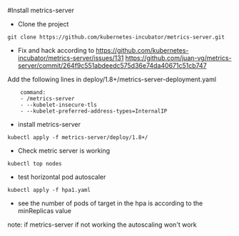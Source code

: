 #Install metrics-server

- Clone the project 
```
git clone https://github.com/kubernetes-incubator/metrics-server.git
```

- Fix and hack according to 
https://github.com/kubernetes-incubator/metrics-server/issues/131
https://github.com/juan-vg/metrics-server/commit/264f9c551abdeedc575d36e74da40671c51cb747

Add the following lines in  deploy/1.8+/metrics-server-deployment.yaml

        command:
        - /metrics-server
        - --kubelet-insecure-tls
        - --kubelet-preferred-address-types=InternalIP

- install metrics-server
```
kubectl apply -f metrics-server/deploy/1.8+/
```

- Check metric server is working
```
kubectl top nodes
```

- test horizontal pod autoscaler

```
kubectl apply -f hpa1.yaml
```

- see the number of pods of target in the hpa is according to the minReplicas value


note: if metrics-server if not working the autoscaling won't work




